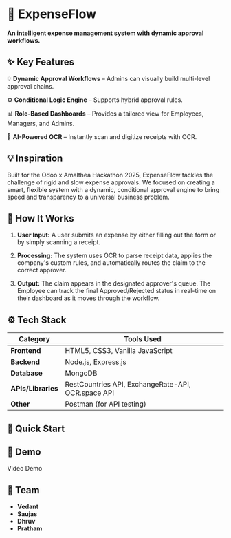 # 🚀 ExpenseFlow
**An intelligent expense management system with dynamic approval workflows.**

## ✨ Key Features
💡 **Dynamic Approval Workflows** – Admins can visually build multi-level approval chains.

⚙️ **Conditional Logic Engine** – Supports hybrid approval rules.

📊 **Role-Based Dashboards** – Provides a tailored view for Employees, Managers, and Admins.

🧠 **AI-Powered OCR** – Instantly scan and digitize receipts with OCR.


## 💡 Inspiration
Built for the Odoo x Amalthea Hackathon 2025, ExpenseFlow tackles the challenge of rigid and slow expense approvals. We focused on creating a smart, flexible system with a dynamic, conditional approval engine to bring speed and transparency to a universal business problem.


## 🧩 How It Works

1.  **User Input:** A user submits an expense by either filling out the form or by simply scanning a receipt.

2.  **Processing:** The system uses OCR to parse receipt data, applies the company's custom rules, and automatically routes the claim to the correct approver.

3.  **Output:** The claim appears in the designated approver's queue. The Employee can track the final Approved/Rejected status in real-time on their dashboard as it moves through the workflow.

## ⚙️ Tech Stack

| Category          | Tools Used                                       |
| ----------------- | ------------------------------------------------ |
| **Frontend** | HTML5, CSS3, Vanilla JavaScript                  |
| **Backend** | Node.js, Express.js                              |
| **Database** | MongoDB                                          |
| **APIs/Libraries**| RestCountries API, ExchangeRate-API, OCR.space API |
| **Other** | Postman (for API testing)                        |



## 🚀 Quick Start

## 📸 Demo
Video Demo

## 👥 Team

- **Vedant**
- **Saujas**
- **Dhruv**
- **Pratham**
